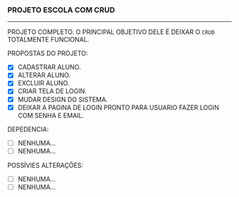 ### PROJETO ESCOLA COM CRUD

---

PROJETO COMPLETO. O PRINCIPAL OBJETIVO DELE É DEIXAR O `CRUD` TOTALMENTE FUNCIONAL.

PROPOSTAS DO PROJETO:

- [x] CADASTRAR ALUNO.
- [x] ALTERAR ALUNO.
- [x] EXCLUIR ALUNO.
- [x] CRIAR TELA DE LOGIN.
- [x] MUDAR DESIGN DO SISTEMA.
- [x] DEIXAR A PAGINA DE LOGIN PRONTO PARA USUARIO FAZER LOGIN COM SENHA E EMAIL.

DEPEDENCIA:

- [ ] NENHUMA...
- [ ] NENHUMA...

POSSÍVIES ALTERAÇÕES:

- [ ] NENHUMA...
- [ ] NENHUMA...
